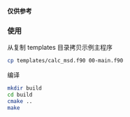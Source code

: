 **仅供参考**

### 使用
从复制 templates 目录拷贝示例主程序
```bash
cp templates/calc_msd.f90 00-main.f90
```
编译
```bash
mkdir build
cd build
cmake ..
make
```
